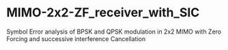 # MIMO-2x2-ZF_receiver_with_SIC

Symbol Error analysis of BPSK and QPSK modulation in 2x2 MIMO with Zero Forcing and successive interference Cancellation 

